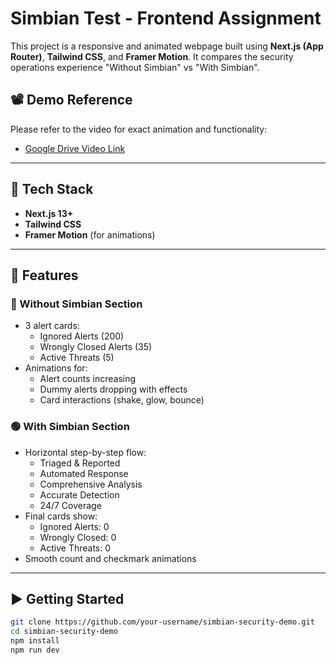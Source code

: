 # Simbian Test - Frontend Assignment

This project is a responsive and animated webpage built using **Next.js (App Router)**, **Tailwind CSS**, and **Framer Motion**. It compares the security operations experience "Without Simbian" vs "With Simbian".

## 📽️ Demo Reference

Please refer to the video for exact animation and functionality:

- [Google Drive Video Link](https://drive.google.com/drive/folders/1yeklCMBqYDDoCgnyqcqqwQhpyV5uBi3L?usp=drive_link)

---

## 🔧 Tech Stack

- **Next.js 13+**
- **Tailwind CSS**
- **Framer Motion** (for animations)

---

## 🧩 Features

### 🔴 Without Simbian Section
- 3 alert cards:
  - Ignored Alerts (200)
  - Wrongly Closed Alerts (35)
  - Active Threats (5)
- Animations for:
  - Alert counts increasing
  - Dummy alerts dropping with effects
  - Card interactions (shake, glow, bounce)

### 🟢 With Simbian Section
- Horizontal step-by-step flow:
  - Triaged & Reported
  - Automated Response
  - Comprehensive Analysis
  - Accurate Detection
  - 24/7 Coverage
- Final cards show:
  - Ignored Alerts: 0
  - Wrongly Closed: 0
  - Active Threats: 0
- Smooth count and checkmark animations

---

## ▶️ Getting Started

```bash
git clone https://github.com/your-username/simbian-security-demo.git
cd simbian-security-demo
npm install
npm run dev
